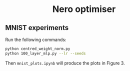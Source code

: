 <h1 align="center">
Nero optimiser
</h1>

## MNIST experiments
Run the following commands:
```bash
python centred_weight_norm.py
python 100_layer_mlp.py --lr --seeds
```
Then `mnist_plots.ipynb` will produce the plots in Figure 3.
